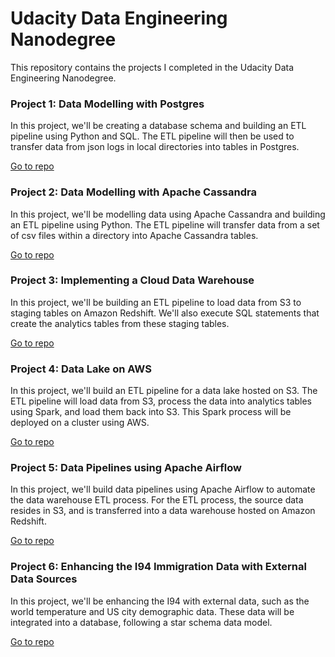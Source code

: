 # Udacity Data Engineering Nanodegree
This repository contains the projects I completed in the Udacity Data Engineering Nanodegree.

### Project 1: Data Modelling with Postgres
In this project, we'll be creating a database schema and building an ETL pipeline using Python and SQL. The ETL pipeline will then be used to transfer data from json logs in local directories into tables in Postgres.

[Go to repo](https://github.com/Gianatmaja/Udacity-Data-Engineering-Nanodegree/tree/main/Data-Modelling-with-Postgres)

### Project 2: Data Modelling with Apache Cassandra
In this project, we'll be modelling data using Apache Cassandra and building an ETL pipeline using Python. The ETL pipeline will transfer data from a set of csv files within a directory into Apache Cassandra tables.

[Go to repo](https://github.com/Gianatmaja/Udacity-Data-Engineering-Nanodegree/tree/main/Data-Modelling-with-Apache-Cassandra)

### Project 3: Implementing a Cloud Data Warehouse
In this project, we'll be building an ETL pipeline to load data from S3 to staging tables on Amazon Redshift. We'll also execute SQL statements that create the analytics tables from these staging tables.

[Go to repo](https://github.com/Gianatmaja/Udacity-Data-Engineering-Nanodegree/tree/main/Implementing-Cloud-Data-Warehouse)

### Project 4: Data Lake on AWS
In this project, we'll build an ETL pipeline for a data lake hosted on S3. The ETL pipeline will load data from S3, process the data into analytics tables using Spark, and load them back into S3. This Spark process will be deployed on a cluster using AWS.

[Go to repo](https://github.com/Gianatmaja/Udacity-Data-Engineering-Nanodegree/tree/main/Data-Lake-AWS)

### Project 5: Data Pipelines using Apache Airflow
In this project, we'll build data pipelines using Apache Airflow to automate the data warehouse ETL process. For the ETL process, the source data resides in S3, and is transferred into a data warehouse hosted on Amazon Redshift.

[Go to repo](https://github.com/Gianatmaja/Udacity-Data-Engineering-Nanodegree/tree/main/Data-Pipelines-Apache-Airflow)

### Project 6: Enhancing the I94 Immigration Data with External Data Sources
In this project, we'll be enhancing the I94 with external data, such as the world temperature and US city demographic data. These data will be integrated into a database, following a star schema data model.

[Go to repo](https://github.com/Gianatmaja/Udacity-Data-Engineering-Nanodegree/tree/main/I94-Immigration-Enhancement)
